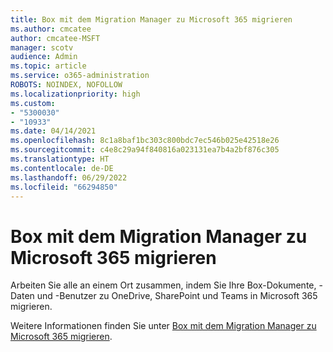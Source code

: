 ```yaml
---
title: Box mit dem Migration Manager zu Microsoft 365 migrieren
ms.author: cmcatee
author: cmcatee-MSFT
manager: scotv
audience: Admin
ms.topic: article
ms.service: o365-administration
ROBOTS: NOINDEX, NOFOLLOW
ms.localizationpriority: high
ms.custom:
- "5300030"
- "10933"
ms.date: 04/14/2021
ms.openlocfilehash: 8c1a8baf1bc303c800bdc7ec546b025e42518e26
ms.sourcegitcommit: c4e8c29a94f840816a023131ea7b4a2bf876c305
ms.translationtype: HT
ms.contentlocale: de-DE
ms.lasthandoff: 06/29/2022
ms.locfileid: "66294850"
---
```

# <a name="migrate-box-to-microsoft-365-with-migration-manager"></a>Box mit dem Migration Manager zu Microsoft 365 migrieren

Arbeiten Sie alle an einem Ort zusammen, indem Sie Ihre Box-Dokumente, -Daten und -Benutzer zu OneDrive, SharePoint und Teams in Microsoft 365 migrieren.

Weitere Informationen finden Sie unter [Box mit dem Migration Manager zu Microsoft 365 migrieren](https://docs.microsoft.com/sharepointmigration/mm-box-overview).